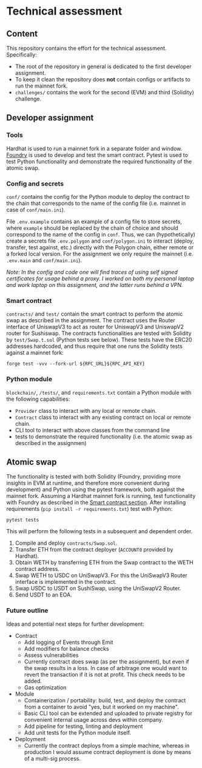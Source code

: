 # Technical assessment

## Content

This repository contains the effort for the technical assessment. Specifically:
- The root of the repository in general is dedicated to the first developer assignment.
- To keep it clean the repository does **not** contain configs or artifacts to run the mainnet fork.
- `challenges/` contains the work for the second (EVM) and third (Solidity) challenge. 

## Developer assignment

### Tools

Hardhat is used to run a mainnet fork in a separate folder and window. [Foundry](https://book.getfoundry.sh/) is used to develop and test the smart contract. Pytest is used to test Python functionality and demonstrate the required functionality of the atomic swap.

### Config and secrets
`conf/` contains the config for the Python module to deploy the contract to the chain that corresponds to the name of the config file (i.e. mainnet in case of `conf/main.ini`). 

File `.env.example` contains an example of a config file to store secrets, where `example` should be replaced by the chain of choice and should correspond to the name of the config in `conf`. Thus, we can (hypothetically) create a secrets file `.env.polygon` and `conf/polygon.ini` to interact (deploy, transfer, test against, etc.) directly with the Polygon chain, either remote or a forked local version. For the assignment we only require the mainnet (i.e. `.env.main` and `conf/main.ini`).

_Note: In the config and code one will find traces of using self signed certificates for usage behind a proxy. I worked on both my personal laptop and work laptop on this assignment, and the latter runs behind a VPN._

### Smart contract

`contracts/` and `test/` contain the smart contract to perform the atomic swap as described in the assignment. The contract uses the Router interface of UniswapV3 to act as router for UniswapV3 and UniswapV2 router for Sushiswap. The contracts functionalities are tested with Solidity by `test/Swap.t.sol` (Python tests see below). These tests have the ERC20 addresses hardcoded, and thus require that one runs the Solidity tests against a mainnet fork:
```
forge test -vvv --fork-url ${RPC_URL}${RPC_API_KEY}
```

### Python module

`blockchain/`, `/tests/`, and `requirements.txt` contain a Python module with the following capabilities:

- `Provider` class to interact with any local or remote chain.
- `Contract` class to interact with any existing contract on local or remote chain.
- CLI tool to interact with above classes from the command line
- tests to demonstrate the required functionality (i.e. the atomic swap as described in the assignmen)

## Atomic swap

The functionality is tested with both Solidity (Foundry, providing more insights in EVM at runtime, and therefore more convenient during development) and Python using the pytest framework, both against the mainnet fork. Assuming a Hardhat mainnet fork is running, test functionality with Foundry as described in the [Smart contract section](#smart-contract). After installing requirements (`pip install -r requirements.txt`) test with Python:
```
pytest tests
```

This will perform the following tests in a subsequent and dependent order.
1. Compile and deploy `contracts/Swap.sol`.
2. Transfer ETH from the contract deployer (`ACCOUNT0` provided by Hardhat).
3. Obtain WETH by transferring ETH from the Swap contract to the WETH contract address.
4. Swap WETH to USDC on UniSwapV3. For this the UniSwapV3 Router interface is implemented in the contract.
5. Swap USDC to USDT on SushiSwap, using the UniSwapV2 Router.
6. Send USDT to an EOA.

### Future outline

Ideas and potential next steps for further development:

- Contract
  - Add logging of Events through Emit
  - Add modifiers for balance checks
  - Assess vulnerabilities
  - Currently contract does swap (as per the assignment), but even if the swap results in a loss. In case of arbitrage one would want to revert the transaction if it is not at profit. This check  needs to be added.
  - Gas optimization
- Module
  - Containerization / portability: build, test, and deploy the contract from a container to avoid "yes, but it worked on my machine".
  - Basic CLI tool can be extended and uploaded to private registry for convenient internal usage across devs within company.
  - Add pipeline for testing, linting and deployment
  - Add unit tests for the Python module itself.
- Deployment 
  - Currently the contract deploys from a simple machine, whereas in production I would assume contract deployment is done by means of a multi-sig process.

